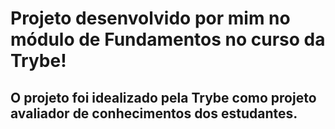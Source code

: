 # Projeto desenvolvido por mim no módulo de Fundamentos no curso da Trybe!
## O projeto foi idealizado pela Trybe como projeto avaliador de conhecimentos dos estudantes.

